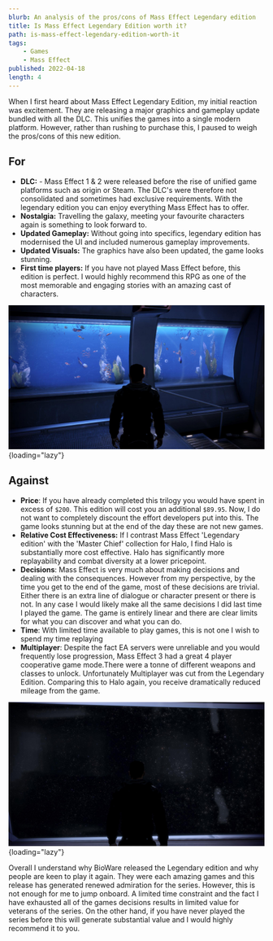 ```yaml
---
blurb: An analysis of the pros/cons of Mass Effect Legendary edition
title: Is Mass Effect Legendary Edition worth it?
path: is-mass-effect-legendary-edition-worth-it
tags:
    - Games
    - Mass Effect
published: 2022-04-18
length: 4
---
```


When I first heard about Mass Effect Legendary Edition, my initial reaction was excitement. They are releasing a major graphics and gameplay update bundled with all the DLC. This unifies the games into a single modern platform. However, rather than rushing to purchase this, I paused to weigh the pros/cons of this new edition.

## For

* **DLC:** - Mass Effect 1 & 2 were released before the rise of unified game platforms such as origin or Steam. The DLC's were therefore not consolidated and sometimes had exclusive requirements. With the legendary edition you can enjoy everything Mass Effect has to offer.
* **Nostalgia:** Travelling the galaxy, meeting your favourite characters again is something to look forward to.
* **Updated Gameplay:** Without going into specifics, legendary edition has modernised the UI and included numerous gameplay improvements.
* **Updated Visuals:** The graphics have also been updated, the game looks stunning.
* **First time players:** If you have not played Mass Effect before, this edition is perfect. I would highly recommend this RPG as one of the most memorable and engaging stories with an amazing cast of characters.

![Mass Effect Visuals](Assets/is-mass-effect-legendary-edition-worth-it/mass-effect-visual-1.jpg){loading="lazy"}

## Against

* **Price**: If you have already completed this trilogy you would have spent in excess of `$200`. This edition will cost you an additional `$89.95`. Now, I do not want to completely discount the effort developers put into this. The game looks stunning but at the end of the day these are not new games.
* **Relative Cost Effectiveness:** If I contrast Mass Effect 'Legendary edition' with the 'Master Chief' collection for Halo, I find Halo is substantially more cost effective. Halo has significantly more replayability and combat diversity at a lower pricepoint.
* **Decisions**: Mass Effect is very much about making decisions and dealing with the consequences. However from my  perspective, by the time you get to the end of the game, most of these decisions are trivial. Either there is an extra line of dialogue or character present or there is not. In any case I would likely make all the same decisions I did last time I played the game. The game is entirely linear and there are clear limits for what you can discover and what you can do.
* **Time**: With limited time available to play games, this is not one I wish to spend my time replaying
* **Multiplayer**: Despite the fact EA servers were unreliable and you would frequently lose progression, Mass Effect 3 had a great 4 player cooperative game mode.There were a tonne of different weapons and classes to unlock. Unfortunately Multiplayer was cut from the Legendary Edition. Comparing this to Halo again, you receive dramatically reduced mileage from the game.

![Mass Effect Visuals](Assets/is-mass-effect-legendary-edition-worth-it/mass-effect-visual-2.jpg){loading="lazy"}

Overall I understand why BioWare released the Legendary edition and why people are keen to play it again. They were each amazing games and this release has generated renewed admiration for the series. However, this is not enough for me to jump onboard. A limited time constraint and the fact I have exhausted all of the games decisions results in limited value for veterans of the series. On the other hand, if you have never played the series before this will generate substantial value and I would highly recommend it to you.
